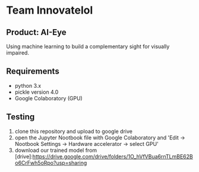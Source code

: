 # Team Innovatelol 
## Product: AI-Eye
Using machine learning to build a complementary sight for visually impaired. 
## Requirements
- python 3.x
- pickle version 4.0
- Google Colaboratory (GPU)
## Testing
1. clone this repository and upload to google drive
2. open the Jupyter Nootbook file with Google Colaboratory and 'Edit -> Nootbook Settings -> Hardware accelerator -> select GPU'
3. download our trained model from [drive]:https://drive.google.com/drive/folders/1O_hVfVBua6rnTLmBE62Bo6CrFwh5oRpo?usp=sharing
